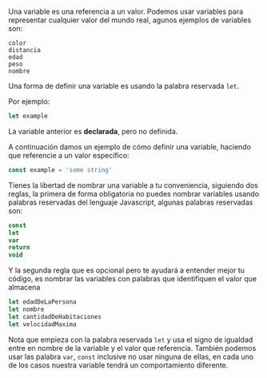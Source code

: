 Una variable es una referencia a un valor. Podemos usar variables para representar cualquier valor del mundo real, agunos ejemplos de variables son:
``` 
color
distancia
edad
peso
nombre
````

Una forma de definir una variable es usando la palabra reservada `let`.

Por ejemplo:
```js
let example
```

La variable anterior es **declarada**, pero no definida.

A continuación damos un ejemplo de cómo definir una variable, haciendo que referencie a un valor específico:

```js
const example = 'some string'
```

Tienes la libertad de nombrar una variable a tu conveniencia, siguiendo dos reglas, la primera de forma obligatoria no puedes nombrar variables usando palabras reservadas del lenguaje Javascript, algunas palabras reservadas son:
```js
const
let
var
return
void
```
Y la segunda regla que es opcional pero te ayudará a entender mejor tu código, es nombrar las variables con palabras que identifiquen el valor que almacena
```js
let edadDeLaPersona
let nombre
let cantidadDeHabitaciones
let velocidadMaxima
```
Nota que empieza con la palabra reservada `let` y usa el signo de igualdad entre en nombre de la variable y el valor que referencia. También podemos usar las palabra `var`, `const` inclusive no usar ninguna de ellas, en cada uno de los casos nuestra variable tendrá un comportamiento diferente.


